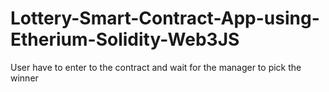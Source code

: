 # Lottery-Smart-Contract-App-using-Etherium-Solidity-Web3JS
User have to enter to the contract and wait for the manager to pick the winner
